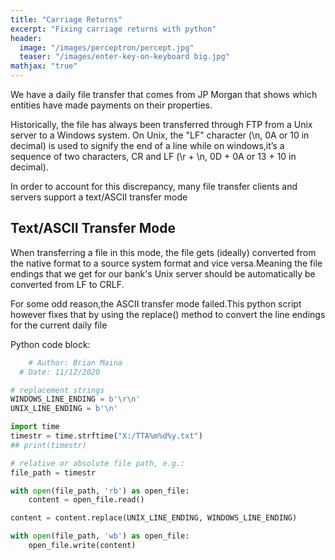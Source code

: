 ```yaml
---
title: "Carriage Returns"
excerpt: "Fixing carriage returns with python"
header:
  image: "/images/perceptron/percept.jpg"
  teaser: "/images/enter-key-on-keyboard big.jpg"
mathjax: "true"
---
```


We have a daily file transfer that comes from JP Morgan that shows which entities have made payments on their properties.

Historically, the file has always been transferred through FTP from a Unix server to a Windows system.
On Unix, the "LF" character (\n, 0A or 10 in decimal) is used to signify the end of a line while on windows,it’s a sequence of two characters, CR and LF (\r + \n, 0D + 0A or 13 + 10 in decimal).

In order to account for this discrepancy, many file transfer clients and servers support a text/ASCII transfer mode

## Text/ASCII Transfer Mode

When transferring a file in this mode, the file gets (ideally) converted from the native format to a source system format and vice versa.Meaning the file endings that we get for our bank's Unix server should be automatically be converted from LF to CRLF.

For some odd reason,the ASCII transfer mode failed.This python script however fixes that by using the replace() method to convert the line endings for the current daily file


Python code block:
```python
    # Author: Brian Maina
  # Date: 11/12/2020

# replacement strings
WINDOWS_LINE_ENDING = b'\r\n'
UNIX_LINE_ENDING = b'\n'

import time
timestr = time.strftime("X:/TTA%m%d%y.txt")
## print(timestr)

# relative or absolute file path, e.g.:
file_path = timestr

with open(file_path, 'rb') as open_file:
    content = open_file.read()

content = content.replace(UNIX_LINE_ENDING, WINDOWS_LINE_ENDING)

with open(file_path, 'wb') as open_file:
    open_file.write(content)
```